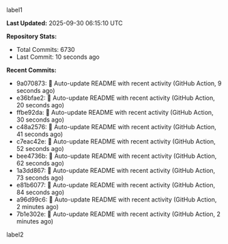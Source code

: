 
label1 
<!-- ACTIVITY_START -->
**Last Updated:** 2025-09-30 06:15:10 UTC

**Repository Stats:**
- Total Commits: 6730
- Last Commit: 10 seconds ago

**Recent Commits:**
- 9a070873: 🤖 Auto-update README with recent activity (GitHub Action, 9 seconds ago)
- e36bfae2: 🤖 Auto-update README with recent activity (GitHub Action, 20 seconds ago)
- ffbe92da: 🤖 Auto-update README with recent activity (GitHub Action, 30 seconds ago)
- c48a2576: 🤖 Auto-update README with recent activity (GitHub Action, 41 seconds ago)
- c7eac42e: 🤖 Auto-update README with recent activity (GitHub Action, 52 seconds ago)
- bee4736b: 🤖 Auto-update README with recent activity (GitHub Action, 62 seconds ago)
- 1a3dd867: 🤖 Auto-update README with recent activity (GitHub Action, 73 seconds ago)
- e81b6077: 🤖 Auto-update README with recent activity (GitHub Action, 84 seconds ago)
- a96d99c6: 🤖 Auto-update README with recent activity (GitHub Action, 2 minutes ago)
- 7b1e302e: 🤖 Auto-update README with recent activity (GitHub Action, 2 minutes ago)
<!-- ACTIVITY_END -->

label2
